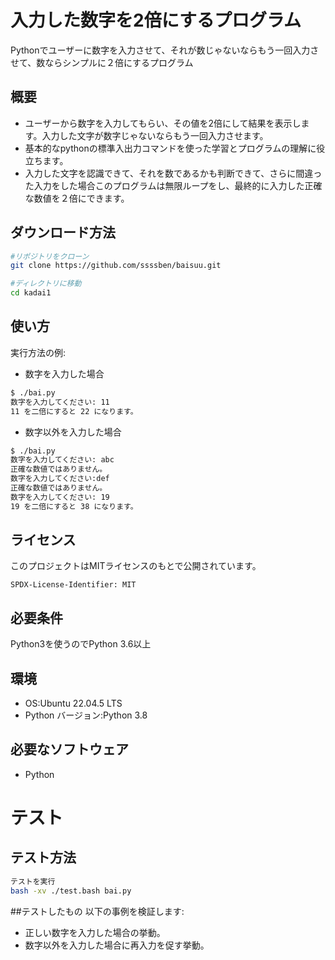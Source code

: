 # 入力した数字を2倍にするプログラム

Pythonでユーザーに数字を入力させて、それが数じゃないならもう一回入力させて、数ならシンプルに２倍にするプログラム

## 概要

- ユーザーから数字を入力してもらい、その値を2倍にして結果を表示します。入力した文字が数字じゃないならもう一回入力させます。
- 基本的なpythonの標準入出力コマンドを使った学習とプログラムの理解に役立ちます。
- 入力した文字を認識できて、それを数であるかも判断できて、さらに間違った入力をした場合このプログラムは無限ループをし、最終的に入力した正確な数値を２倍にできます。

## ダウンロード方法

```bash
#リポジトリをクローン
git clone https://github.com/ssssben/baisuu.git

#ディレクトリに移動
cd kadai1
```
## 使い方

実行方法の例:

- 数字を入力した場合

```bash
$ ./bai.py
数字を入力してください: 11
11 を二倍にすると 22 になります。
```

- 数字以外を入力した場合

```bash
$ ./bai.py
数字を入力してください: abc
正確な数値ではありません。
数字を入力してください:def
正確な数値ではありません。
数字を入力してください: 19
19 を二倍にすると 38 になります。
```

## ライセンス

このプロジェクトはMITライセンスのもとで公開されています。

```test
SPDX-License-Identifier: MIT
```

## 必要条件
Python3を使うのでPython 3.6以上

## 環境
- OS:Ubuntu 22.04.5 LTS
- Python バージョン:Python 3.8

## 必要なソフトウェア
- Python

# テスト

## テスト方法

```bash
テストを実行
bash -xv ./test.bash bai.py
```

##テストしたもの
以下の事例を検証します:
- 正しい数字を入力した場合の挙動。
- 数字以外を入力した場合に再入力を促す挙動。
